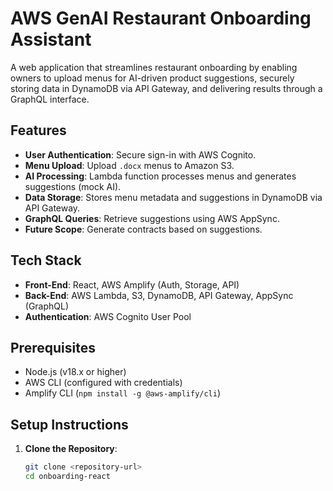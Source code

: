# AWS GenAI Restaurant Onboarding Assistant

A web application that streamlines restaurant onboarding by enabling owners to upload menus for AI-driven product suggestions, securely storing data in DynamoDB via API Gateway, and delivering results through a GraphQL interface.

## Features
- **User Authentication**: Secure sign-in with AWS Cognito.
- **Menu Upload**: Upload `.docx` menus to Amazon S3.
- **AI Processing**: Lambda function processes menus and generates suggestions (mock AI).
- **Data Storage**: Stores menu metadata and suggestions in DynamoDB via API Gateway.
- **GraphQL Queries**: Retrieve suggestions using AWS AppSync.
- **Future Scope**: Generate contracts based on suggestions.

## Tech Stack
- **Front-End**: React, AWS Amplify (Auth, Storage, API)
- **Back-End**: AWS Lambda, S3, DynamoDB, API Gateway, AppSync (GraphQL)
- **Authentication**: AWS Cognito User Pool

## Prerequisites
- Node.js (v18.x or higher)
- AWS CLI (configured with credentials)
- Amplify CLI (`npm install -g @aws-amplify/cli`)

## Setup Instructions
1. **Clone the Repository**:
   ```bash
   git clone <repository-url>
   cd onboarding-react
